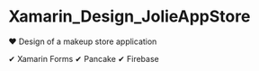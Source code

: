 # Xamarin_Design_JolieAppStore
❤ Design of a makeup store application

✔ Xamarin Forms
✔ Pancake
✔ Firebase
